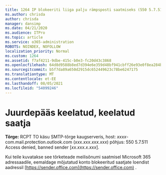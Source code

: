 ```yaml
---
title: 1264 IP blokeeriti liiga palju rämpsposti saatmiseks (550 5.7.51)
ms.author: chrisda
author: chrisda
manager: dansimp
ms.date: 04/21/2020
ms.audience: ITPro
ms.topic: article
ms.service: o365-administration
ROBOTS: NOINDEX, NOFOLLOW
localization_priority: Normal
ms.custom: 1264
ms.assetid: f7af4211-9dbe-415c-b0e3-fc20d43c3868
ms.openlocfilehash: 64d8d9588b8ed7d394e6e359d48bf941cbff26e93e0f8ea284bf3b6688400b3f
ms.sourcegitcommit: b5f7da89a650d2915dc652449623c78be6247175
ms.translationtype: MT
ms.contentlocale: et-EE
ms.lasthandoff: 08/05/2021
ms.locfileid: "54099246"
---
```

# <a name="access-denied-banned-sender"></a>Juurdepääs keelatud, keelatud saatja

 **Tõrge:** RCPT TO käsu SMTP-tõrge kaugserveris, host: *xxxx*-com.mail.protection.outlook.com (*xxx.xxx.xxx.xxx*) põhjus: 550 5.7.511 Access denied, banned sender [*xx.xxx.x.xxx*]. 

Kui teile kuvatakse see tõrketeade meilisõnumi saatmisel Microsoft 365 adressaadile, eemaldage mõjutatud konto blokeeritud saatjate loendist aadressil [https://sender.office.com](https://sender.office.com) .
